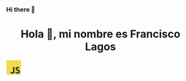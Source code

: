### Hi there 👋
<div align="center">
    <h1>Hola 👋, mi nombre es Francisco Lagos</h1>
</div>
<div>
  <img src="https://github.com/devicons/devicon/blob/master/icons/javascript/javascript-original.svg" width=40/>
</div>
<!--
**Francisco-LP/Francisco-LP** is a ✨ _special_ ✨ repository because its `README.md` (this file) appears on your GitHub profile.

Here are some ideas to get you started:

- 🔭 I’m currently working on ...
- 🌱 I’m currently learning ...
- 👯 I’m looking to collaborate on ...
- 🤔 I’m looking for help with ...
- 💬 Ask me about ...
- 📫 How to reach me: ...
- 😄 Pronouns: ...
- ⚡ Fun fact: ...
-->
